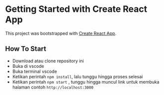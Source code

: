 # Getting Started with Create React App

This project was bootstrapped with [Create React App](https://github.com/facebook/create-react-app).

## How To Start

- Download atau clone repository ini
- Buka di vscode
- Buka terminal vscode
- Ketikan perintah `npm install`, lalu tunggu hingga proses selesai
- Ketikan perintah `npm start` , tunggu hingga muncul link untuk membuka halaman contoh `http://localhost:3000`
